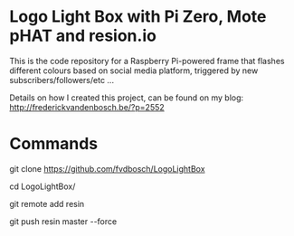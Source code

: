 # Logo Light Box with Pi Zero, Mote pHAT and resion.io

This is the code repository for a Raspberry Pi-powered frame that flashes different colours based on social media platform, triggered by new subscribers/followers/etc ...

Details on how I created this project, can be found on my blog: http://frederickvandenbosch.be/?p=2552

# Commands
git clone https://github.com/fvdbosch/LogoLightBox

cd LogoLightBox/

git remote add resin 

git push resin master --force

